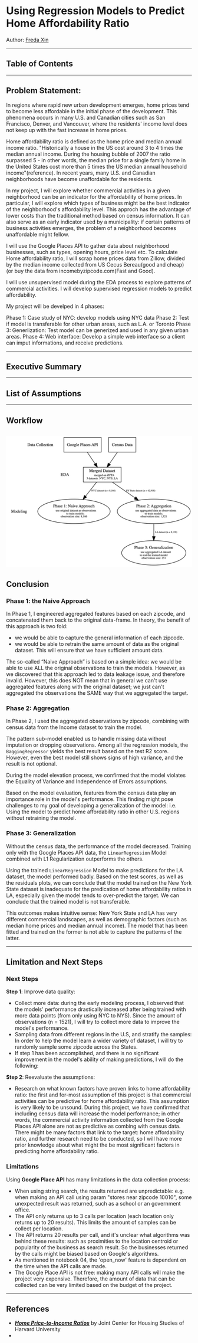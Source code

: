 # Using Regression Models to Predict Home Affordability Ratio 

Author: [Freda Xin](https://github.com/FredaXin)

---
## Table of Contents

---
## Problem Statement:
In regions where rapid new urban development emerges, home prices tend to become less affordable in the initial phase of the development. This phenomena occurs in many U.S. and Canadian cities such as San Francisco, Denver, and Vancouver, where the residents' income level does not keep up with the fast increase in home prices.

Home affordability ratio is defined as the home price and median annual income ratio. "Historically a house in the US cost around 3 to 4 times the median annual income. During the housing bubble of 2007 the ratio surpassed 5 - in other words, the median price for a single family home in the United States cost more than 5 times the US median annual household income"(reference). In recent years, many U.S. and Canadian neighborhoods have become unaffordable for the residents.

In my project, I will explore whether commercial activities in a given neighborhood can be an indicator for the affordability of home prices. In particular, I will explore which types of business might be the best indicator of the neighborhood's affordability level. This approch has the advantage of lower costs than the traditional method based on census information. It can also serve as an early indicator used by a municipality: if certain patterns of business activities emerges, the problem of a neighborhood becomes unaffordable might fellow.

I will use the Google Places API to gather data about neighborhood businesses, such as types, opening hours, price level etc. To calculate Home affordability ratio, I will scrap home prices data from Zillow, divided by the median income collected from US Cecus Bereau(good and cheap) (or buy the data from incomebyzipcode.com(Fast and Good).

I will use unsupervised model during the EDA process to explore patterns of commercial activities. I will develop supervised regression models to predict affordability.

My project will be develped in 4 phases:

Phase 1: Case study of NYC: develop models using NYC data
Phase 2: Test if model is transferable for other urban areas, such as L.A. or Toronto
Phase 3: Generlization: Test model can be generized and used in any given urban areas.
Phase 4: Web interface: Develop a simple web interface so a client can imput
informations, and receive predictions.

---
## Executive Summary

---
## List of Assumptions

---
## Workflow 
![workflow](./image/workflow.png)
---
## Conclusion 
### Phase 1: the Naive Approach
In Phase 1, I engineered aggregated features based on each zipcode, and
concatenated them back to the original data-frame. In theory, the benefit of this
approach is two fold:
- we would be able to capture the general information of each zipcode.
- we would be able to retrain the same amount of data as the original dataset. This will ensure that we have sufficient amount data. 

The so-called “Naive Approach” is based on a simple idea: we would
be able to use ALL the original observations to train the models. However, as we
discovered that this approach led to data leakage issue, and therefore invalid. However, this does NOT mean that in general we can't use aggregated features along with the original dataset; we just can't aggregated the observations the SAME way that we aggregated the target.


### Phase 2: Aggregation
In Phase 2, I used the aggregated observations by zipcode, combining with census
data from the Income dataset to train the model.

The pattern sub-model enabled us to handle missing data without imputation or dropping observations.
Among all the regression models, the `BaggingRegressor` yields the best result
based on the test R2 score. However, even the best model still shows signs of
high variance, and the result is not optional.

During the model elevation process, we confirmed that the model violates the
Equality of Variance and Independence of Errors assumptions.

Based on the model evaluation, features from the census data play an
importance role in the model's performance. This finding might pose challenges
to my goal of developing a generalization of the model: i.e. Using the model to
predict home affordability ratio in other U.S. regions without retraining the
model.


### Phase 3: Generalization
Without the census data, the performance of the model decreased. Training only with the Google Places API data, the `LinearRegression` Model combined with L1 Regularization outperforms the others. 

Using the trained `LinearRegression` Model to make predictions for the LA dataset, the model performed badly. Based on the test scores, as well as the residuals plots, we can conclude that the model trained on the New York State dataset is inadequate for the predication of home affordability ratios in LA, especially given the model tends to over-predict the target. We can conclude that the trained model is not transferable. 

This outcomes makes intuitive sense: New York State and LA has very different
commercial landscapes, as well as demographic factors (such as median home
prices and median annual income). The model that has been fitted and trained on the
former is not able to capture the patterns of the latter. 

---
## Limitation and Next Steps
### Next Steps
**Step 1**: Improve data quality: 
- Collect more data: during the early modeling process, I observed that the models' performance drastically increased after being trained with more data points (from only using NYC to NYS). Since the amount of observations (n = 1521), I will try to collect more data to improve the model's performance.
- Sampling data from different regions in the U.S, and stratify the samples: In order to help the model learn a wider variety of dataset, I will try to randomly sample some zipcode across the States.
- If step 1 has been accomplished, and there is no significant improvement in the model's ability of making predictions, I will do the following:

**Step 2**: Reevaluate the assumptions: 
 - Research on what known factors have proven links to home affordability ratio:
   the first and for-most assumption of this project is that commercial
   activities can be predictive for home affordability ratio. This assumption is
   very likely to be unsound. During this project, we have confirmed that
   including census data will increase the model performance; in other words,
   the commercial activity information collected from the Google Places API
   alone are not as predictive as combing with census data. There might be many
   factors that link to the target: home affordability ratio, and further
   research need to be conducted, so I will have more prior knowledge about what
   might the be most significant factors in predicting home affordability ratio.
   
 ### Limitations
Using **Google Place API** has many limitations in the data collection process: 

- When using string search, the results returned are unpredictable: e.g. when making an API call using param "stores near zipcode 10010", some unexpected result was returned, such as a school or an government office. 
- The API only returns up to 3 calls per location (each location only returns up to 20 results). This limits the amount of samples can be collect per location. 
- The API returns 20 results per call, and it's unclear what algorithms was behind these results: such as proximities to the location centroid or popularity of the business as search result. So the businesses returned by the calls might be biased based on Google's algorithms.
- As mentioned in notebook 04, the 'open_now' feature is dependent on the time when the API calls are made. 
- The Google Place API is not free: making many API calls will make the project very expensive. Therefore, the amount of data that can be collected can be very limited based on the budget of the project. 



---
## References 
- *[**Home Price-to-Income Ratios**](https://www.jchs.harvard.edu/home-price-income-ratios)* by Joint Center for Housing Studies of Harvard University
- 